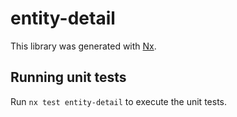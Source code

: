 # entity-detail

This library was generated with [Nx](https://nx.dev).

## Running unit tests

Run `nx test entity-detail` to execute the unit tests.
